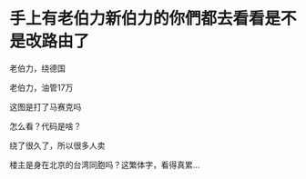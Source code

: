 # 手上有老伯力新伯力的你們都去看看是不是改路由了


老伯力，绕德国<img src="static/image/smiley/default/lol.gif" smilieid="12" border="0" alt="" /><img id="aimg_oZ4Vs" onclick="zoom(this, this.src, 0, 0, 0)" class="zoom" src="https://cdn.jsdelivr.net/gh/hishis/forum-master/public/images/patch.gif" onmouseover="img_onmouseoverfunc(this)" onload="thumbImg(this)" border="0" alt="" />

老伯力，油管17万

这图是打了马赛克吗

怎么看？代码是啥？

绕了很久了，所以很多人卖

楼主是身在北京的台湾同胞吗？这繁体字，看得真累...<img src="static/image/smiley/default/lol.gif" smilieid="12" border="0" alt="" /> 

